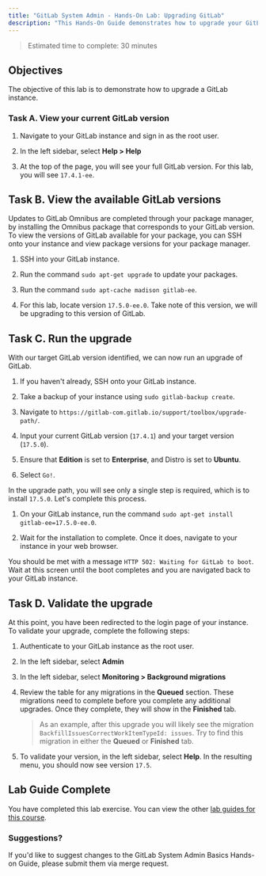 ```yaml
---
title: "GitLab System Admin - Hands-On Lab: Upgrading GitLab"
description: "This Hands-On Guide demonstrates how to upgrade your GitLab instance"
---
```


> Estimated time to complete: 30 minutes

## Objectives

The objective of this lab is to demonstrate how to upgrade a GitLab instance.

### Task A. View your current GitLab version

1. Navigate to your GitLab instance and sign in as the root user.

1. In the left sidebar, select **Help > Help**

1. At the top of the page, you will see your full GitLab version. For this lab, you will see `17.4.1-ee`. 

## Task B. View the available GitLab versions

Updates to GitLab Omnibus are completed through your package manager, by installing the Omnibus package that corresponds to your GitLab version. To view the versions of GitLab available for your package, you can SSH onto your instance and view package versions for your package manager.

1. SSH into your GitLab instance.

1. Run the command `sudo apt-get upgrade` to update your packages.

1. Run the command `sudo apt-cache madison gitlab-ee`.

1. For this lab, locate version `17.5.0-ee.0`. Take note of this version, we will be upgrading to this version of GitLab.

## Task C. Run the upgrade

With our target GitLab version identified, we can now run an upgrade of GitLab.

1. If you haven't already, SSH onto your GitLab instance.

1. Take a backup of your instance using `sudo gitlab-backup create`.

1. Navigate to `https://gitlab-com.gitlab.io/support/toolbox/upgrade-path/`. 

1. Input your current GitLab version (`17.4.1`) and your target version (`17.5.0`). 

1. Ensure that **Edition** is set to **Enterprise**, and Distro is set to **Ubuntu**.

1. Select `Go!`.

In the upgrade path, you will see only a single step is required, which is to install `17.5.0`. Let's complete this process.

1. On your GitLab instance, run the command `sudo apt-get install gitlab-ee=17.5.0-ee.0`.

1. Wait for the installation to complete. Once it does, navigate to your instance in your web browser.

You should be met with a message `HTTP 502: Waiting for GitLab to boot`. Wait at this screen until the boot completes and you are navigated back to your GitLab instance.

## Task D. Validate the upgrade

At this point, you have been redirected to the login page of your instance. To validate your upgrade, complete the following steps:

1. Authenticate to your GitLab instance as the root user. 

1. In the left sidebar, select **Admin**

1. In the left sidebar, select **Monitoring > Background migrations**

1. Review the table for any migrations in the **Queued** section. These migrations need to complete before you complete any additional upgrades. Once they complete, they will show in the **Finished** tab.

    > As an example, after this upgrade you will likely see the migration `BackfillIssuesCorrectWorkItemTypeId: issues`. Try to find this migration in either the **Queued** or **Finished** tab.

1. To validate your version, in the left sidebar, select **Help**. In the resulting menu, you should now see version `17.5`. 

## Lab Guide Complete

You have completed this lab exercise. You can view the other [lab guides for this course](/handbook/customer-success/professional-services-engineering/education-services/sysadminhandson).

### Suggestions?

If you'd like to suggest changes to the GitLab System Admin Basics Hands-on Guide, please submit them via merge request.

